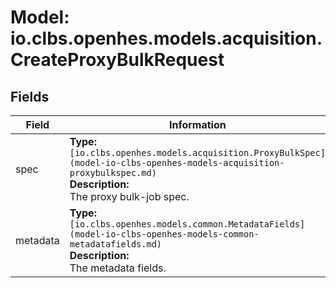 # Model: io.clbs.openhes.models.acquisition.CreateProxyBulkRequest

## Fields

| Field | Information |
| --- | --- |
| spec | <b>Type:</b> `[io.clbs.openhes.models.acquisition.ProxyBulkSpec](model-io-clbs-openhes-models-acquisition-proxybulkspec.md)`<br><b>Description:</b><br>The proxy bulk-job spec. |
| metadata | <b>Type:</b> `[io.clbs.openhes.models.common.MetadataFields](model-io-clbs-openhes-models-common-metadatafields.md)`<br><b>Description:</b><br>The metadata fields. |

